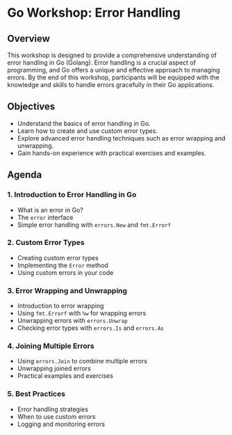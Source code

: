 # Go Workshop: Error Handling

## Overview

This workshop is designed to provide a comprehensive understanding of error handling in Go (Golang). Error handling is a crucial aspect of programming, and Go offers a unique and effective approach to managing errors. By the end of this workshop, participants will be equipped with the knowledge and skills to handle errors gracefully in their Go applications.

## Objectives

- Understand the basics of error handling in Go.
- Learn how to create and use custom error types.
- Explore advanced error handling techniques such as error wrapping and unwrapping.
- Gain hands-on experience with practical exercises and examples.

## Agenda

### 1. Introduction to Error Handling in Go

- What is an error in Go?
- The `error` interface
- Simple error handling with `errors.New` and `fmt.Errorf`

### 2. Custom Error Types

- Creating custom error types
- Implementing the `Error` method
- Using custom errors in your code

### 3. Error Wrapping and Unwrapping

- Introduction to error wrapping
- Using `fmt.Errorf` with `%w` for wrapping errors
- Unwrapping errors with `errors.Unwrap`
- Checking error types with `errors.Is` and `errors.As`

### 4. Joining Multiple Errors

- Using `errors.Join` to combine multiple errors
- Unwrapping joined errors
- Practical examples and exercises

### 5. Best Practices

- Error handling strategies
- When to use custom errors
- Logging and monitoring errors
